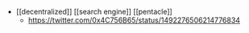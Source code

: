 - [[decentralized]] [[search engine]] [[pentacle]]
    - https://twitter.com/0x4C756B65/status/1492276506214776834
